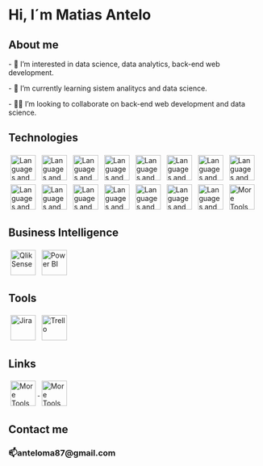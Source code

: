<h1>Hi, I´m Matias Antelo</h1>

<h2>About me</h2>
<p>- 👀 I’m interested in data science, data analytics, back-end web development.</p>
<p>- 🌱 I’m currently learning sistem analitycs and data science.</p>
<p>- 👨‍💻 I’m looking to collaborate on back-end web development and data science.</p>

<h2>Technologies</h2>
<p style="text-align:left;">
  <img class="icon-img" src="https://skillicons.dev/icons?i=java" alt="Languages and Tools">
  <img class="icon-img" src="https://skillicons.dev/icons?i=vscode" alt="Languages and Tools">
  <img class="icon-img" src="https://skillicons.dev/icons?i=eclipse" alt="Languages and Tools">
  <img class="icon-img" src="https://skillicons.dev/icons?i=markdown" alt="Languages and Tools">
  <img class="icon-img" src="https://skillicons.dev/icons?i=html" alt="Languages and Tools">
  <img class="icon-img" src="https://skillicons.dev/icons?i=css" alt="Languages and Tools">
  <img class="icon-img" src="https://skillicons.dev/icons?i=js" alt="Languages and Tools">
  <img class="icon-img" src="https://skillicons.dev/icons?i=git" alt="Languages and Tools">
  <img class="icon-img" src="https://skillicons.dev/icons?i=github" alt="Languages and Tools">
  <img class="icon-img" src="https://skillicons.dev/icons?i=python" alt="Languages and Tools">
  <img class="icon-img" src="https://skillicons.dev/icons?i=bootstrap" alt="Languages and Tools">
  <img class="icon-img" src="https://skillicons.dev/icons?i=eclipse" alt="Languages and Tools">
  <img class="icon-img" src="https://skillicons.dev/icons?i=mysql" alt="Languages and Tools">
  <img class="icon-img" src="https://skillicons.dev/icons?i=mongodb" alt="Languages and Tools">
  <img class="icon-img" src="https://skillicons.dev/icons?i=express" alt="Languages and Tools">
  <img class="icon-img" src="https://skillicons.dev/icons?i=nodejs" alt="More Tools">
</p>

<h2>Business Intelligence</h2>
<p style="text-align:left;">
  <img class="icon-img" src="https://img.shields.io/badge/Qlik%20Sense-009845?style=for-the-badge&logo=qlik&logoColor=white" alt="Qlik Sense">
  <img class="icon-img" src="https://upload.wikimedia.org/wikipedia/commons/c/cf/New_Power_BI_Logo.svg" alt="Power BI">
</p>

<h2>Tools</h2>
<p style="text-align:left;">
  <img class="icon-img" src="https://cdn.jsdelivr.net/gh/devicons/devicon/icons/jira/jira-original.svg" alt="Jira">
  <img class="icon-img" src="https://cdn.jsdelivr.net/gh/devicons/devicon/icons/trello/trello-plain.svg" alt="Trello">
</p>

<h2>Links</h2>
<p align="justify">
  <a href="https://www.linkedin.com/in/matias-antelo/" target="_blank">
    <img class="icon-img" src="https://skillicons.dev/icons?i=linkedin" alt="More Tools">
  </a>
  <a href="https://www.instagram.com/nanoantelo/" target="_blank">
    <img class="icon-img" src="https://skillicons.dev/icons?i=instagram" alt="More Tools">
  </a>
</p>

<h2>Contact me</h2>
<h3>📫anteloma87@gmail.com </h3>


<style>
  .icon-img {
    height: 50px;
    width: 50px;
    object-fit: contain;
    margin: 4px;
    vertical-align: middle;
    max-width: 100%;
  }
  @media (max-width: 600px) {
    .icon-img {
      height: 35px;
      width: 35px;
    }
  }
</style>
